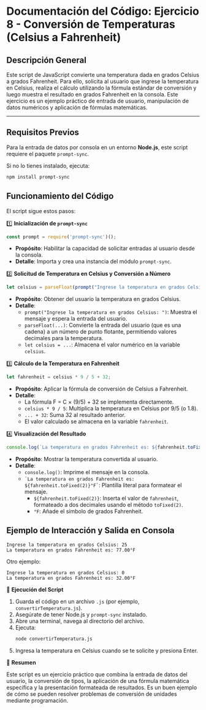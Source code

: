 # Documentación del Código: Ejercicio 8 - Conversión de Temperaturas (Celsius a Fahrenheit)

## Descripción General

Este script de JavaScript convierte una temperatura dada en grados Celsius a grados Fahrenheit. Para ello, solicita al usuario que ingrese la temperatura en Celsius, realiza el cálculo utilizando la fórmula estándar de conversión y luego muestra el resultado en grados Fahrenheit en la consola. Este ejercicio es un ejemplo práctico de entrada de usuario, manipulación de datos numéricos y aplicación de fórmulas matemáticas.

---

## Requisitos Previos

Para la entrada de datos por consola en un entorno **Node.js**, este script requiere el paquete `prompt-sync`.

Si no lo tienes instalado, ejecuta:

```bash
npm install prompt-sync
```

## Funcionamiento del Código

El script sigue estos pasos:

1️⃣ **Inicialización de `prompt-sync`**

```js
const prompt = require('prompt-sync')();
```

*   **Propósito**: Habilitar la capacidad de solicitar entradas al usuario desde la consola.
*   **Detalle**: Importa y crea una instancia del módulo `prompt-sync`.

2️⃣ **Solicitud de Temperatura en Celsius y Conversión a Número**

```js
let celsius = parseFloat(prompt("Ingrese la temperatura en grados Celsius: "));
```

*   **Propósito**: Obtener del usuario la temperatura en grados Celsius.
*   **Detalle**:
    *   `prompt("Ingrese la temperatura en grados Celsius: ")`: Muestra el mensaje y espera la entrada del usuario.
    *   `parseFloat(...)`: Convierte la entrada del usuario (que es una cadena) a un número de punto flotante, permitiendo valores decimales para la temperatura.
    *   `let celsius = ...`: Almacena el valor numérico en la variable `celsius`.

3️⃣ **Cálculo de la Temperatura en Fahrenheit**

```js
let fahrenheit = celsius * 9 / 5 + 32;
```

*   **Propósito**: Aplicar la fórmula de conversión de Celsius a Fahrenheit.
*   **Detalle**:
    *   La fórmula F = C × (9/5) + 32 se implementa directamente.
    *   `celsius * 9 / 5`: Multiplica la temperatura en Celsius por 9/5 (o 1.8).
    *   `... + 32`: Suma 32 al resultado anterior.
    *   El valor calculado se almacena en la variable `fahrenheit`.

4️⃣ **Visualización del Resultado**

```js
console.log(`La temperatura en grados Fahrenheit es: ${fahrenheit.toFixed(2)}°F`);
```

*   **Propósito**: Mostrar la temperatura convertida al usuario.
*   **Detalle**:
    *   `console.log()`: Imprime el mensaje en la consola.
    *   `` `La temperatura en grados Fahrenheit es: ${fahrenheit.toFixed(2)}°F` ``: Plantilla literal para formatear el mensaje.
        *   `${fahrenheit.toFixed(2)}`: Inserta el valor de `fahrenheit`, formateado a dos decimales usando el método `toFixed(2)`.
        *   `°F`: Añade el símbolo de grados Fahrenheit.

## Ejemplo de Interacción y Salida en Consola

```
Ingrese la temperatura en grados Celsius: 25
La temperatura en grados Fahrenheit es: 77.00°F
```

Otro ejemplo:

```
Ingrese la temperatura en grados Celsius: 0
La temperatura en grados Fahrenheit es: 32.00°F
```

🚀 **Ejecución del Script**

1.  Guarda el código en un archivo `.js` (por ejemplo, `convertirTemperatura.js`).
2.  Asegúrate de tener Node.js y `prompt-sync` instalado.
3.  Abre una terminal, navega al directorio del archivo.
4.  Ejecuta:
    ```bash
    node convertirTemperatura.js
    ```
5.  Ingresa la temperatura en Celsius cuando se te solicite y presiona Enter.

🏁 **Resumen**

Este script es un ejercicio práctico que combina la entrada de datos del usuario, la conversión de tipos, la aplicación de una fórmula matemática específica y la presentación formateada de resultados. Es un buen ejemplo de cómo se pueden resolver problemas de conversión de unidades mediante programación.